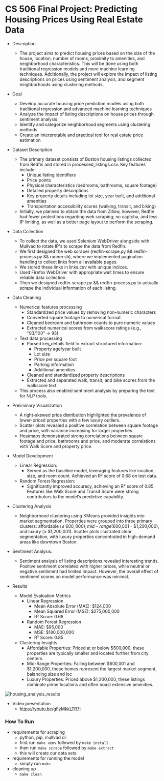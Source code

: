 # CS 506 Final Project: Predicting Housing Prices Using Real Estate Data
- Description
  - The project aims to predict housing prices based on the size of the house, location, number of rooms, proximity to amenities, and neighborhood characteristics. This will be done using both traditional regression models and more machine learning techniques. Additionally, the project will explore the impact of listing descriptions on prices using sentiment analysis, and segment neighborhoods using clustering methods.
- Goal
  - Develop accurate housing price prediction models using both traditional regression
and advanced machine learning techniques
  - Analyze the impact of listing descriptions on house prices through sentiment analysis
  - Identify and categorize neighborhood segments using clustering methods
  - Create an interpretable and practical tool for real estate price estimation

- Dataset Description
  - The primary dataset consists of Boston housing listings collected from Redfin and stored in
processed_listings.csv. Key features include:
    - Unique listing identifiers
    - Price points
    - Physical characteristics (bedrooms, bathrooms, square footage)
    - Detailed property descriptions
    - Key property details including lot size, year built, and additional amenities
    - Transportation accessibility scores (walking, transit, and biking)
  - Initially, we planned to obtain the data from Zillow, however, Redfin had fewer protections regarding web scraping; no captcha, and less IP limiting, as well as a better page layout to perform the scraping.

- Data Collection
  - To collect the data, we used Selenium WebDriver alongside with Mullvad to rotate IP's to scrape the data from Redfin.
  - We first designed the web scraper (redfin-scrape.py && redfin-process.py && runner.sh), where we implemented pagination handling to collect links from all available pages.
  - We stored these links in links.csv with unique indices.
  - Used Firefox WebDriver with appropriate wait times to ensure reliable data collection.
  - Then we designed redfin-scrape.py && redfin-process.py to actually scrape the individual information of each lisitng.

- Data Cleaning
  - Numerical features processing
    - Standardized price values by removing non-numeric characters
    - Converted square footage to numerical format
    - Cleaned bedroom and bathroom counts to pure numeric values
    - Extracted numerical scores from walkscore ratings (e.g., "93/100" → 93)
  - Text data processing
    - Parsed key_details field to extract structured information:
      - Property age/year built
      - Lot size
      - Price per square foot
      - Parking information
      - Additional amenities
    - Cleaned and standardized property descriptions
    - Extracted and separated walk, transit, and bike scores from the walkscore text
  -  This process also enabled sentiment analysis by preparing the text for NLP tools.
- Preliminary Visualization
  - A right-skewed price distribution highlighted the prevalence of lower-priced properties with a few luxury outliers.
  - Scatter plots revealed a positive correlation between square footage and price, with variance increasing for larger properties.
  - Heatmaps demonstrated strong correlations between square footage and price, bathrooms and price, and moderate correlations with Walk Score and property price.
- Model Development
  - Linear Regression:
    - Served as the baseline model, leveraging features like location, size, and room count. Achieved an R² score of 0.68 on test data.
  - Random Forest Regression:
    - Significantly improved accuracy, achieving an R² score of 0.85. Features like Walk Score and Transit Score were strong contributors to the model’s predictive capability.
   
- Clustering Analysis
  - Neighborhood clustering using KMeans provided insights into market segmentation. Properties were grouped into three primary clusters: affordable (≤ $600,000), mid-range ($600,001 - $1,200,000), and luxury (≥ $1,200,001). Scatter plots illustrated clear segmentation, with luxury properties concentrated in high-demand areas like downtown Boston.
- Sentiment Analysis:
  - Sentiment analysis of listing descriptions revealed interesting trends. Positive sentiment correlated with higher prices, while neutral or negative sentiment had limited impact. However, the overall effect of sentiment scores on model performance was minimal.
 
- Results
  - Model Evaluation Metrics
    - Linear Regression
      - Mean Absolute Error (MAE): $124,000
      - Mean Squared Error (MSE): $275,000,000
      - R² Score: 0.68
    - Random Forest Regression
      - MAE: $95,000
      - MSE: $180,000,000
      - R² Score: 0.85
  - Clustering Insights
    - Affordable Properties: Priced at or below $600,000, these properties are typically smaller and located further from city centers.
    - Mid-Range Properties: Falling between $600,001 and $1,200,000, these homes represent the largest market segment, balancing size and loc
    - Luxury Properties: Priced above $1,200,000, these listings dominate prime locations and often boast extensive amenities.


  
 ![housing_analysis_results](https://github.com/user-attachments/assets/c15b71d9-1637-4fc7-bdd9-650e16bc8cfe)

- Video presentation
  - https://youtu.be/gFyMkkLTR7I

### How To Run  
- requirements for scraping
  - python, pip, mullvad cli
  - first run `make venv` followed by `make install`
  - then run `make scrape` followed by `make extract`
  - this will create our data sets
- requirements for running the model
  - simply run `make`
- cleaning up
  - `make clean`